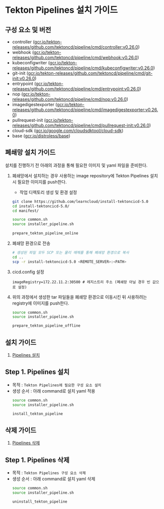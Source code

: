 # Tekton Pipelines 설치 가이드

## 구성 요소 및 버전
* controller ([gcr.io/tekton-releases/github.com/tektoncd/pipeline/cmd/controller:v0.26.0](https://console.cloud.google.com/gcr/images/tekton-releases/global/github.com/tektoncd/pipeline/cmd/controller@sha256:db1d486fac10b1eca6d7b8daf4764a15f8c70e67961457c73d8c04964a3e4929/details?tab=info))
* webhook ([gcr.io/tekton-releases/github.com/tektoncd/pipeline/cmd/webhook:v0.26.0](https://console.cloud.google.com/gcr/images/tekton-releases/global/github.com/tektoncd/pipeline/cmd/webhook@sha256:79cf8b670ab008d605362641443648d9ac0ff247f1f943bb4d5209716a9b49fa/details?tab=info))
* kubeconfigwriter ([gcr.io/tekton-releases/github.com/tektoncd/pipeline/cmd/kubeconfigwriter:v0.26.0](https://console.cloud.google.com/gcr/images/tekton-releases/global/github.com/tektoncd/pipeline/cmd/kubeconfigwriter@sha256:a4471a7ef4bdec4b4f4d08c20df0b762140142701c1197e1f57eca10b741db3a/details?tab=info))
* git-init ([gcr.io/tekton-releases/github.com/tektoncd/pipeline/cmd/git-init:v0.26.0](https://console.cloud.google.com/gcr/images/tekton-releases/global/github.com/tektoncd/pipeline/cmd/git-init@sha256:8a5ed01f5a0684a90a2f42d247a10a2274f974759562329b200abaed4a804508/details?tab=info))
* entrypoint ([gcr.io/tekton-releases/github.com/tektoncd/pipeline/cmd/entrypoint:v0.26.0](https://console.cloud.google.com/gcr/images/tekton-releases/global/github.com/tektoncd/pipeline/cmd/entrypoint@sha256:6a99fea33bb3dd1c20a16837cd88af0a120ba699c3f3e18ea9338fba78387556/details?tab=info))
* nop ([gcr.io/tekton-releases/github.com/tektoncd/pipeline/cmd/nop:v0.26.0](https://console.cloud.google.com/gcr/images/tekton-releases/global/github.com/tektoncd/pipeline/cmd/nop@sha256:8c6a241f71b54c39c001c94128013e6abd8693c64aa1231f1d19b2e50f57d3af/details?tab=info))
* imagedigestexporter ([gcr.io/tekton-releases/github.com/tektoncd/pipeline/cmd/imagedigestexporter:v0.26.0](https://console.cloud.google.com/gcr/images/tekton-releases/global/github.com/tektoncd/pipeline/cmd/imagedigestexporter@sha256:92a090944f89a679bb3632ae1b8c8afa30ef5a9eb7d4a3bdbca6f13967db8d3d/details?tab=info))
* pullrequest-init ([gcr.io/tekton-releases/github.com/tektoncd/pipeline/cmd/pullrequest-init:v0.26.0](https://console.cloud.google.com/gcr/images/tekton-releases/global/github.com/tektoncd/pipeline/cmd/pullrequest-init@sha256:1ab4207300c431f2098e6f6cbdb3fd6c8058900bbf06b398f159668419903b68/details?tab=info))
* cloud-sdk ([gcr.io/google.com/cloudsdktool/cloud-sdk](https://console.cloud.google.com/gcr/images/google.com:cloudsdktool/GLOBAL/cloud-sdk@sha256:27b2c22bf259d9bc1a291e99c63791ba0c27a04d2db0a43241ba0f1f20f4067f/details?tab=info))
* base ([gcr.io/distroless/base](https://console.cloud.google.com/gcr/images/distroless/global/base@sha256:4bd9d1ead94de3799035f7d92ba38e4061a1ab2de13e5755c7bf082eccf6afe7/details?tab=info))

## 폐쇄망 설치 가이드
설치를 진행하기 전 아래의 과정을 통해 필요한 이미지 및 yaml 파일을 준비한다.
1. 폐쇄망에서 설치하는 경우 사용하는 image repository에 Tekton Pipelines 설치 시 필요한 이미지를 push한다.
    * 작업 디렉토리 생성 및 환경 설정
   ```bash
   git clone https://github.com/learncloud/install-tektoncicd-5.0
   cd install-tektoncicd-5.0/
   cd manifest/
   
   source common.sh
   source installer_pipeline.sh
    
   prepare_tekton_pipeline_online
   ```

2. 폐쇄망 환경으로 전송
   ```bash
   # 생성된 파일 모두 SCP 또는 물리 매체를 통해 폐쇄망 환경으로 복사
   cd ..
   scp -r install-tektoncicd-5.0 <REMOTE_SERVER>:<PATH>
   ``` 

3. cicd.config 설정
   ```config
   imageRegistry=172.22.11.2:30500 # 레지스트리 주소 (폐쇄망 아닐 경우 빈 값으로 설정)
   ```

4. 위의 과정에서 생성한 tar 파일들을 폐쇄망 환경으로 이동시킨 뒤 사용하려는 registry에 이미지를 push한다.
   ```bash
   source common.sh
   source installer_pipeline.sh
   
   prepare_tekton_pipeline_offline
   ```

## 설치 가이드
1. [Pipelines 설치](#step-1-pipelines-설치)

## Step 1. Pipelines 설치
* 목적 : `Tekton Pipelines에 필요한 구성 요소 설치`
* 생성 순서 : 아래 command로 설치 yaml 적용
   ```bash
   source common.sh
   source installer_pipeline.sh
  
   install_tekton_pipeline 
   ```


## 삭제 가이드
1. [Pipelines 삭제](#step-1-pipelines-삭제)

## Step 1. Pipelines 삭제
* 목적 : `Tekton Pipelines 구성 요소 삭제`
* 생성 순서 : 아래 command로 설치 yaml 삭제
   ```bash
   source common.sh
   source installer_pipeline.sh
  
   uninstall_tekton_pipeline 
   ```
